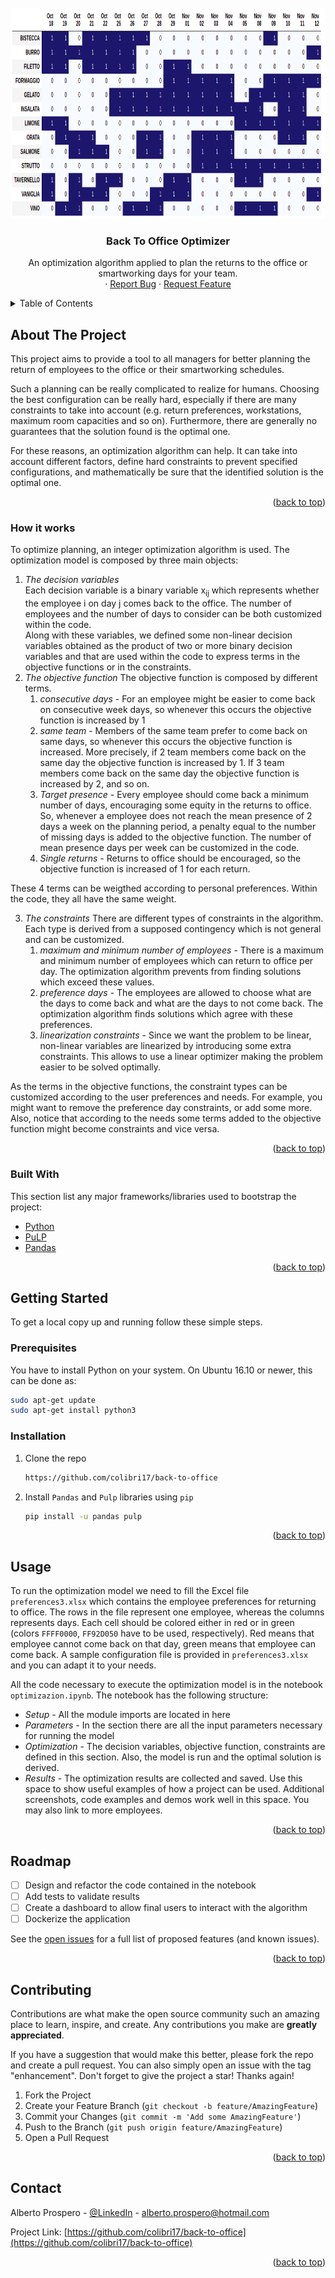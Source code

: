 
<!-- PROJECT LOGO -->
<br />
<div align="center">
  <a href="https://github.com/colibri17/back-to-office">
    <img src="imgs/logo.png" alt="Logo" width="874" height="337">
  </a>

  <h3 align="center">Back To Office Optimizer</h3>

  <p align="center">
    An optimization algorithm applied to plan the returns to the office or smartworking days for your team.
    <br />
    ·
    <a href="https://github.com/colibri17/back-to-office/issues">Report Bug</a>
    ·
    <a href="https://github.com/colibri17/back-to-office/issues">Request Feature</a>
  </p>
</div>



<!-- TABLE OF CONTENTS -->
<details>
  <summary>Table of Contents</summary>
  <ol>
    <li>
      <a href="#about-the-project">About The Project</a>
      <ul>
         <li><a href="#built-with">How it works</a></li>
         <li><a href="#built-with">Built With</a></li>
      </ul>
    </li>
    <li>
      <a href="#getting-started">Getting Started</a>
      <ul>
        <li><a href="#prerequisites">Prerequisites</a></li>
        <li><a href="#installation">Installation</a></li>
      </ul>
    </li>
    <li><a href="#usage">Usage</a></li>
    <li><a href="#roadmap">Roadmap</a></li>
    <li><a href="#contributing">Contributing</a></li>
    <li><a href="#contact">Contact</a></li>
  </ol>
</details>



<!-- ABOUT THE PROJECT -->
## About The Project

This project aims to provide a tool to all managers for better planning the return of employees to the office 
or their smartworking schedules.

Such a planning can be really complicated to realize for humans. Choosing the best configuration can be really hard, 
especially if there are many constraints to take into account 
(e.g. return preferences, workstations, maximum room capacities and so on). Furthermore, 
there are generally no guarantees that the solution found is the optimal one.

For these reasons, an optimization algorithm can help. It can take 
into account different factors, define hard constraints to prevent specified configurations,
and mathematically be sure that the identified solution is the optimal one.


<p align="right">(<a href="#top">back to top</a>)</p>

### How it works
To optimize planning, an integer optimization algorithm is used. The optimization model is composed by three main objects:
1. _The decision variables_  
Each decision variable is a binary variable x<sub>ij</sub> which represents whether the employee i on day j 
comes back to the office. The number of employees and the number of days to consider can be both
customized within the code.   
Along with these variables, we defined some non-linear decision variables obtained as the product of two or more binary decision variables and
that are used within the code to express terms in the objective functions or in the constraints. 
2. _The objective function_ 
The objective function is composed by different terms.
   1. _consecutive days_ - For an employee might be easier to come back on consecutive week days, so whenever this occurs the objective function is increased by 1
   2. _same team_ - Members of the same team prefer to come back on same days, so whenever this occurs the objective function is increased. 
   More precisely, if 2 team members come back on the same day the objective function is increased by 1. If 3 team members come back on the same day the objective function is increased by 2, and so on.
   3. _Target presence_ - Every employee should come back a minimum number of days, encouraging some equity in the returns to office. So, whenever a employee
   does not reach the mean presence of 2 days a week on the planning period, a penalty equal to the number of missing days is added to the objective function.
   The number of mean presence days per week can be customized in the code.
   4. _Single returns_ - Returns to office should be encouraged, so the objective function is increased of 1 for each return.

These 4 terms can be weigthed according to personal preferences. Within the code, they all have the same weight. 

3. _The constraints_
There are different types of constraints in the algorithm. Each type is derived from a supposed contingency which is not general and can be customized.
   1. _maximum and minimum number of employees_ - There is a maximum and minimum number of employees which can return to office per day. The optimization
   algorithm prevents from finding solutions which exceed these values. 
   2. _preference days_ - The employees are allowed to choose what are the days to come back and what are the days to not come back. The optimization
   algorithm finds solutions which agree with these preferences.
   3. _linearization constraints_ - Since we want the problem to be linear, non-linear variables are linearized by introducing some extra constraints. 
   This allows to use a linear optimizer making the problem easier to be solved optimally.  

As the terms in the objective functions, the constraint types can be customized according to the user preferences and needs. For example,
you might want to remove the preference day constraints, or add some more. Also, notice that according to the needs some terms added to the objective function
might become constraints and vice versa.

<p align="right">(<a href="#top">back to top</a>)</p>

### Built With

This section list any major frameworks/libraries used to bootstrap the project:

* [Python](https://www.python.org/)
* [PuLP](https://coin-or.github.io/pulp/)
* [Pandas](https://vuejs.org/)

<p align="right">(<a href="#top">back to top</a>)</p>



<!-- GETTING STARTED -->
## Getting Started

To get a local copy up and running follow these simple steps.

### Prerequisites

You have to install Python on your system. On Ubuntu 16.10 or newer, this can be done as:
  ```sh
  sudo apt-get update
  sudo apt-get install python3
  ```

### Installation

1. Clone the repo
   ```sh
   https://github.com/colibri17/back-to-office
   ```
2. Install `Pandas` and `Pulp` libraries using `pip` 
   ```sh
   pip install -u pandas pulp 
   ```

<p align="right">(<a href="#top">back to top</a>)</p>



<!-- USAGE EXAMPLES -->
## Usage

To run the optimization model we need to fill the Excel file `preferences3.xlsx` which contains the employee preferences
for returning to office. The rows in the file represent one employee, whereas the columns represents days. 
Each cell should be colored either in red or in green (colors `FFFF0000`, `FF92D050` have to be used, respectively). 
Red means that employee cannot come back on that day, green means that employee can come back. A sample configuration file is provided in `preferences3.xlsx`
and you can adapt it to your needs.

All the code necessary to execute the optimization model is in the notebook `optimizazion.ipynb`.
The notebook has the following structure:
- _Setup_ - All the module imports are located in here
- _Parameters_ - In the section there are all the input parameters necessary for running the model
- _Optimization_ - The decision variables, objective function, constraints are defined in this section. Also, the model is run and the 
optimal solution is derived.
- _Results_ - The optimization results are collected and saved.
Use this space to show useful examples of how a project can be used. Additional screenshots, code examples and demos work well in this space. You may also link to more employees.

<p align="right">(<a href="#top">back to top</a>)</p>



<!-- ROADMAP -->
## Roadmap

- [ ] Design and refactor the code contained in the notebook
- [ ] Add tests to validate results
- [ ] Create a dashboard to allow final users to interact with the algorithm
- [ ] Dockerize the application 

See the [open issues](https://github.com/colibri17/back-to-office/issues) for a full list of proposed features (and known issues).

<p align="right">(<a href="#top">back to top</a>)</p>



<!-- CONTRIBUTING -->
## Contributing

Contributions are what make the open source community such an amazing place to learn, inspire, and create. Any contributions you make are **greatly appreciated**.

If you have a suggestion that would make this better, please fork the repo and create a pull request. You can also simply open an issue with the tag "enhancement".
Don't forget to give the project a star! Thanks again!

1. Fork the Project
2. Create your Feature Branch (`git checkout -b feature/AmazingFeature`)
3. Commit your Changes (`git commit -m 'Add some AmazingFeature'`)
4. Push to the Branch (`git push origin feature/AmazingFeature`)
5. Open a Pull Request

<p align="right">(<a href="#top">back to top</a>)</p>



<!-- CONTACT -->
## Contact

Alberto Prospero - [@LinkedIn](https://www.linkedin.com/in/albertoprospero/) - alberto.prospero@hotmail.com

Project Link: [https://github.com/colibri17/back-to-office](https://github.com/colibri17/back-to-office)

<p align="right">(<a href="#top">back to top</a>)</p>
